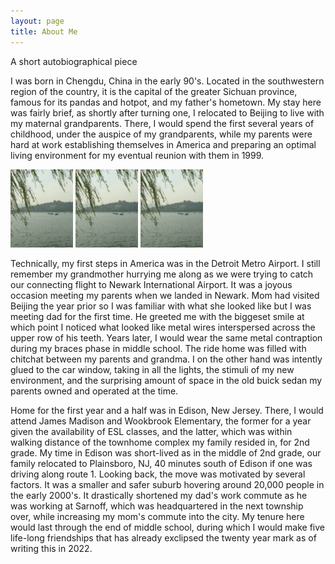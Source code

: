 ```yaml
---
layout: page
title: About Me
---
```


A short autobiographical piece

I was born in Chengdu, China in the early 90's. Located in the southwestern region of the country, it is the capital of the greater Sichuan province, famous for its pandas and hotpot, and my father's hometown. My stay here was fairly brief, as shortly after turning one, I relocated to Beijing to live with my maternal grandparents. There, I would spend the first several years of childhood, under the auspice of my grandparents, while my parents were hard at work establishing themselves in America and preparing an optimal living environment for my eventual reunion with them in 1999. 

<img src="assets/images/beijing.jpg" width="100">  <img src="assets/images/beijing.jpg" width="100">  <img src="assets/images/beijing.jpg" width="100"> 



Technically, my first steps in America was in the Detroit Metro Airport. I still remember my grandmother hurrying me along as we were trying to catch our connecting flight to Newark International Airport. It was a joyous occasion meeting my parents when we landed in Newark. Mom had visited Beijing the year prior so I was familiar with what she looked like but I was meeting dad for the first time. He greeted me with the biggeset smile at which point I noticed what looked like metal wires interspersed across the upper row of his teeth. Years later, I would wear the same metal contraption during my braces phase in middle school. The ride home was filled with chitchat between my parents and grandma. I on the other hand was intently glued to the car window, taking in all the lights, the stimuli of my new environment, and the surprising amount of space in the old buick sedan my parents owned and operated at the time. 

Home for the first year and a half was in Edison, New Jersey. There, I would attend James Madison and Wookbrook Elementary, the former for a year given the availability of ESL classes, and the latter, which was within walking distance of the townhome complex my family resided in, for 2nd grade. My time in Edison was short-lived as in the middle of 2nd grade, our family relocated to Plainsboro, NJ, 40 minutes south of Edison if one was driving along route 1. Looking back, the move was motivated by several factors. It was a smaller and safer suburb hovering around 20,000 people in the early 2000's. It drastically shortened my dad's work commute as he was working at Sarnoff, which was headquartered in the next township over, while increasing my mom's commute into the city. My tenure here would last through the end of middle school, during which I would make five life-long friendships that has already exclipsed the twenty year mark as of writing this in 2022. 

